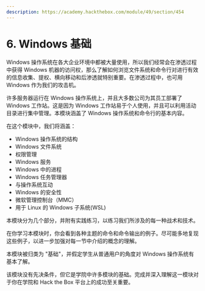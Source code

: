 ```yaml
---
description: https://academy.hackthebox.com/module/49/section/454
---
```


# 6. Windows 基础

Windows 操作系统在各大企业环境中都被大量使用，所以我们经常会在渗透过程中获得 Windows 机器的访问权，那么了解如何浏览文件系统和命令行对进行有效的信息收集、提权、横向移动和后渗透就特别重要。在渗透过程中，也可用 Windows 作为我们的攻击机。

许多服务器运行在 Windows 操作系统上，并且大多数公司为其员工部署了 Windows 工作站。这是因为 Windows 工作站易于个人使用，并且可以利用活动目录进行集中管理。本模块涵盖了 Windows 操作系统和命令行的基本内容。

在这个模块中，我们将涵盖：

* Windows 操作系统的结构
* Windows 文件系统
* 权限管理
* Windows 服务
* Windows 中的进程
* Windows 任务管理器
* 与操作系统互动
* Windows 的安全性
* 微软管理控制台（MMC）
* 用于 Linux 的 Windows 子系统(WSL)

本模块分为几个部分，并附有实践练习，以练习我们所涉及的每一种战术和技术。

在你学习本模块时，你会看到各种主题的命令和命令输出的例子。尽可能多地复现这些例子，以进一步加强对每一节中介绍的概念的理解。

本模块被归类为 "基础"，并假定学生从普通用户的角度对 Windows 操作系统有基本了解。

该模块没有先决条件，但它是学院中许多模块的基础。完成并深入理解这一模块对于你在学院和 Hack the Box 平台上的成功至关重要。
